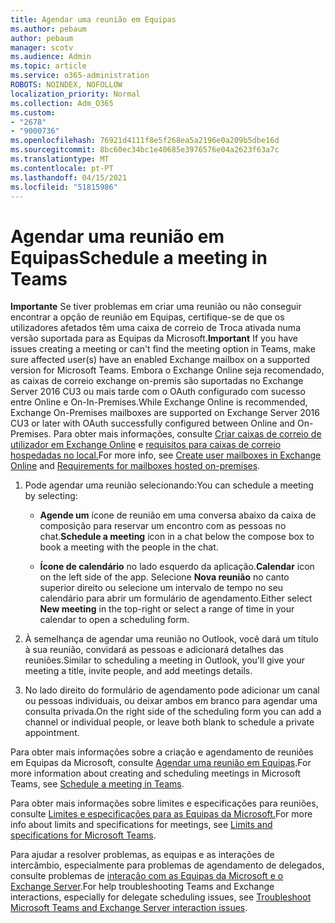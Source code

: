 ```yaml
---
title: Agendar uma reunião em Equipas
ms.author: pebaum
author: pebaum
manager: scotv
ms.audience: Admin
ms.topic: article
ms.service: o365-administration
ROBOTS: NOINDEX, NOFOLLOW
localization_priority: Normal
ms.collection: Adm_O365
ms.custom:
- "2678"
- "9000736"
ms.openlocfilehash: 76921d4111f8e5f268ea5a2196e0a209b5dbe16d
ms.sourcegitcommit: 8bc60ec34bc1e40685e3976576e04a2623f63a7c
ms.translationtype: MT
ms.contentlocale: pt-PT
ms.lasthandoff: 04/15/2021
ms.locfileid: "51815986"
---
```

# <a name="schedule-a-meeting-in-teams"></a><span data-ttu-id="684a2-102">Agendar uma reunião em Equipas</span><span class="sxs-lookup"><span data-stu-id="684a2-102">Schedule a meeting in Teams</span></span>

<span data-ttu-id="684a2-103">**Importante** Se tiver problemas em criar uma reunião ou não conseguir encontrar a opção de reunião em Equipas, certifique-se de que os utilizadores afetados têm uma caixa de correio de Troca ativada numa versão suportada para as Equipas da Microsoft.</span><span class="sxs-lookup"><span data-stu-id="684a2-103">**Important** If you have issues creating a meeting or can't find the meeting option in Teams, make sure affected user(s) have an enabled Exchange mailbox on a supported version for Microsoft Teams.</span></span> <span data-ttu-id="684a2-104">Embora o Exchange Online seja recomendado, as caixas de correio exchange on-premis são suportadas no Exchange Server 2016 CU3 ou mais tarde com o OAuth configurado com sucesso entre Online e On-In-Premises.</span><span class="sxs-lookup"><span data-stu-id="684a2-104">While Exchange Online is recommended, Exchange On-Premises mailboxes are supported on Exchange Server 2016 CU3 or later with OAuth successfully configured between Online and On-Premises.</span></span> <span data-ttu-id="684a2-105">Para obter mais informações, consulte [Criar caixas de correio de utilizador em Exchange Online](https://docs.microsoft.com/exchange/recipients-in-exchange-online/create-user-mailboxes) e [requisitos para caixas de correio hospedadas no local.](https://docs.microsoft.com/microsoftteams/exchange-teams-interact#requirements-for-mailboxes-hosted-on-premises)</span><span class="sxs-lookup"><span data-stu-id="684a2-105">For more info, see [Create user mailboxes in Exchange Online](https://docs.microsoft.com/exchange/recipients-in-exchange-online/create-user-mailboxes) and [Requirements for mailboxes hosted on-premises](https://docs.microsoft.com/microsoftteams/exchange-teams-interact#requirements-for-mailboxes-hosted-on-premises).</span></span> 

1. <span data-ttu-id="684a2-106">Pode agendar uma reunião selecionando:</span><span class="sxs-lookup"><span data-stu-id="684a2-106">You can schedule a meeting by selecting:</span></span>

    - <span data-ttu-id="684a2-107">**Agende um** ícone de reunião em uma conversa abaixo da caixa de composição para reservar um encontro com as pessoas no chat.</span><span class="sxs-lookup"><span data-stu-id="684a2-107">**Schedule a meeting** icon in a chat below the compose box to book a meeting with the people in the chat.</span></span>

    - <span data-ttu-id="684a2-108">**Ícone de calendário** no lado esquerdo da aplicação.</span><span class="sxs-lookup"><span data-stu-id="684a2-108">**Calendar** icon on the left side of the app.</span></span> <span data-ttu-id="684a2-109">Selecione **Nova reunião** no canto superior direito ou selecione um intervalo de tempo no seu calendário para abrir um formulário de agendamento.</span><span class="sxs-lookup"><span data-stu-id="684a2-109">Either select **New meeting** in the top-right or select a range of time in your calendar to open a scheduling form.</span></span>

2. <span data-ttu-id="684a2-110">À semelhança de agendar uma reunião no Outlook, você dará um título à sua reunião, convidará as pessoas e adicionará detalhes das reuniões.</span><span class="sxs-lookup"><span data-stu-id="684a2-110">Similar to scheduling a meeting in Outlook, you'll give your meeting a title, invite people, and add meetings details.</span></span>

3. <span data-ttu-id="684a2-111">No lado direito do formulário de agendamento pode adicionar um canal ou pessoas individuais, ou deixar ambos em branco para agendar uma consulta privada.</span><span class="sxs-lookup"><span data-stu-id="684a2-111">On the right side of the scheduling form you can add a channel or individual people, or leave both blank to schedule a private appointment.</span></span>

<span data-ttu-id="684a2-112">Para obter mais informações sobre a criação e agendamento de reuniões em Equipas da Microsoft, consulte [Agendar uma reunião em Equipas](https://support.office.com/article/Schedule-a-meeting-in-Teams-943507a9-8583-4c58-b5d2-8ec8265e04e5).</span><span class="sxs-lookup"><span data-stu-id="684a2-112">For more information about creating and scheduling meetings in Microsoft Teams, see [Schedule a meeting in Teams](https://support.office.com/article/Schedule-a-meeting-in-Teams-943507a9-8583-4c58-b5d2-8ec8265e04e5).</span></span>

<span data-ttu-id="684a2-113">Para obter mais informações sobre limites e especificações para reuniões, consulte [Limites e especificações para as Equipas da Microsoft.](https://docs.microsoft.com/microsoftteams/limits-specifications-teams#meetings-and-calls)</span><span class="sxs-lookup"><span data-stu-id="684a2-113">For more info about limits and specifications for meetings, see [Limits and specifications for Microsoft Teams](https://docs.microsoft.com/microsoftteams/limits-specifications-teams#meetings-and-calls).</span></span>

<span data-ttu-id="684a2-114">Para ajudar a resolver problemas, as equipas e as interações de intercâmbio, especialmente para problemas de agendamento de delegados, consulte problemas de [interação com as Equipas da Microsoft e o Exchange Server](https://docs.microsoft.com/microsoftteams/troubleshoot/known-issues/teams-exchange-interaction-issue).</span><span class="sxs-lookup"><span data-stu-id="684a2-114">For help troubleshooting Teams and Exchange interactions, especially for delegate scheduling issues, see [Troubleshoot Microsoft Teams and Exchange Server interaction issues](https://docs.microsoft.com/microsoftteams/troubleshoot/known-issues/teams-exchange-interaction-issue).</span></span>